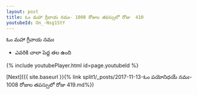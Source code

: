 ```yaml
---
layout: post
title: ఓం మహా గ్రీవాయ నమః- 1008 రోజుల తపస్సులో రోజు  410
youtubeId: On_-Nsg1StY
---
```

 
 
 ఓం మహా గ్రీవాయ నమః  
 
 -  ఎవరికి చాలా పెద్ద తల ఉంది 
 
  
 
  
 
 
 
 
 
 


{% include youtubePlayer.html id=page.youtubeId %}
 
[Next]({{ site.baseurl }}{% link  split1/_posts/2017-11-13-ఓం పయోనిధయే నమః- 1008 రోజుల తపస్సులో రోజు  419.md%})
 
